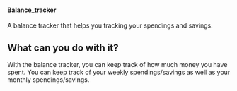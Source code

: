 #### Balance_tracker

A balance tracker that helps you tracking your spendings and savings.

## What can you do with it?

With the balance tracker, you can keep track of how much money you have spent. 
You can keep track of your weekly spendings/savings as well as your monthly spendings/savings.
